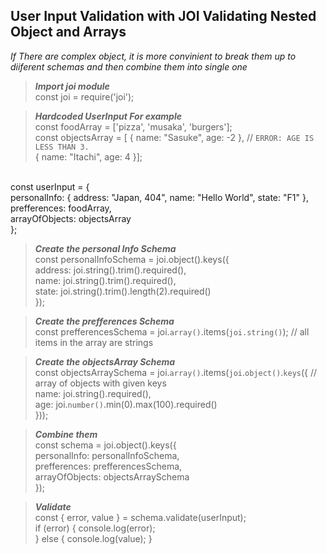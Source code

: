 ## User Input Validation with JOI Validating Nested Object and Arrays

*If There are complex object, it is more convinient to break them up to diiferent schemas and then combine them into single one*
> **_Import joi module_**</br> const joi = require('joi'); </br>


> **_Hardcoded UserInput For example_**</br> const foodArray = ['pizza', 'musaka', 'burgers'];</br>
const objectsArray = [
    { name: "Sasuke", age: -2 }, // `ERROR: AGE IS LESS THAN 3.`</br>
    { name: "Itachi", age: 4 }];
</br>
const userInput = {</br>
    personalInfo: {
        address: "Japan, 404",
        name: "Hello World",
        state: "F1"
    },</br>
    prefferences: foodArray,</br>
    arrayOfObjects: objectsArray</br>
};</br>

> **_Create the personal Info Schema_**</br>
const personalInfoSchema = joi.object().keys({</br>
    address: joi.string().trim().required(),</br>
    name: joi.string().trim().required(),</br>
    state: joi.string().trim().length(2).required()</br>
});</br>


> **_Create the prefferences Schema_**</br>
const prefferencesSchema = joi.`array()`.items(`joi.string()`); // all items in the array are strings</br>

> **_Create the objectsArray Schema_**</br>
const objectsArraySchema = joi.`array()`.items(`joi`.`object()`.`keys`({ // array of objects with given keys</br>
    name: joi.string().required(),</br>
    age: joi.`number()`.min(0).max(100).required()</br>
}));</br>

> **_Combine them_**</br>
const schema = joi.object().keys({</br>
    personalInfo: personalInfoSchema,</br>
    prefferences: prefferencesSchema,</br>
    arrayOfObjects: objectsArraySchema</br>
});</br>

> **_Validate_**</br>
const { error, value } = schema.validate(userInput);</br>
if (error) {
    console.log(error);</br>
} else {
    console.log(value);
}</br>